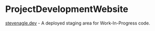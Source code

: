# ProjectDevelopmentWebsite
[stevenagle.dev](https://stevenagle.dev/) - A deployed staging area for Work-In-Progress code.
